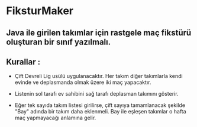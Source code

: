 # FiksturMaker

## Java ile girilen takımlar için rastgele maç fikstürü oluşturan bir sınıf yazılmalı.



## Kurallar :



- Çift Devreli Lig usülü uygulanacaktır. Her takım diğer takımlarla kendi evinde ve deplasmanda olmak üzere iki maç yapacaktır.


- Listenin sol tarafı ev sahibini sağ tarafı deplasman takımını gösterir.


- Eğer tek sayıda takım listesi girilirse, çift sayıya tamamlanacak şekilde "Bay" adında bir takım daha eklenmeli. Bay ile eşleşen takımlar o hafta maç yapmayacağı anlamına gelir.

